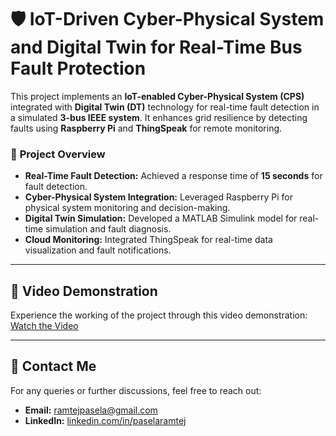 # 🛡️ IoT-Driven Cyber-Physical System and Digital Twin for Real-Time Bus Fault Protection  

This project implements an **IoT-enabled Cyber-Physical System (CPS)** integrated with **Digital Twin (DT)** technology for real-time fault detection in a simulated **3-bus IEEE system**. It enhances grid resilience by detecting faults using **Raspberry Pi** and **ThingSpeak** for remote monitoring.  

### 🔎 **Project Overview**  
- **Real-Time Fault Detection:** Achieved a response time of **15 seconds** for fault detection.  
- **Cyber-Physical System Integration:** Leveraged Raspberry Pi for physical system monitoring and decision-making.  
- **Digital Twin Simulation:** Developed a MATLAB Simulink model for real-time simulation and fault diagnosis.  
- **Cloud Monitoring:** Integrated ThingSpeak for real-time data visualization and fault notifications.  

---

## 🎥 **Video Demonstration**  
Experience the working of the project through this video demonstration:  
[Watch the Video](https://youtu.be/1SOuRba_OvU)  

---

## 📧 **Contact Me**  
For any queries or further discussions, feel free to reach out:  
- **Email:** [ramtejpasela@gmail.com](mailto:ramtejpasela@gmail.com)  
- **LinkedIn:** [linkedin.com/in/paselaramtej](https://www.linkedin.com/in/paselaramtej)  
